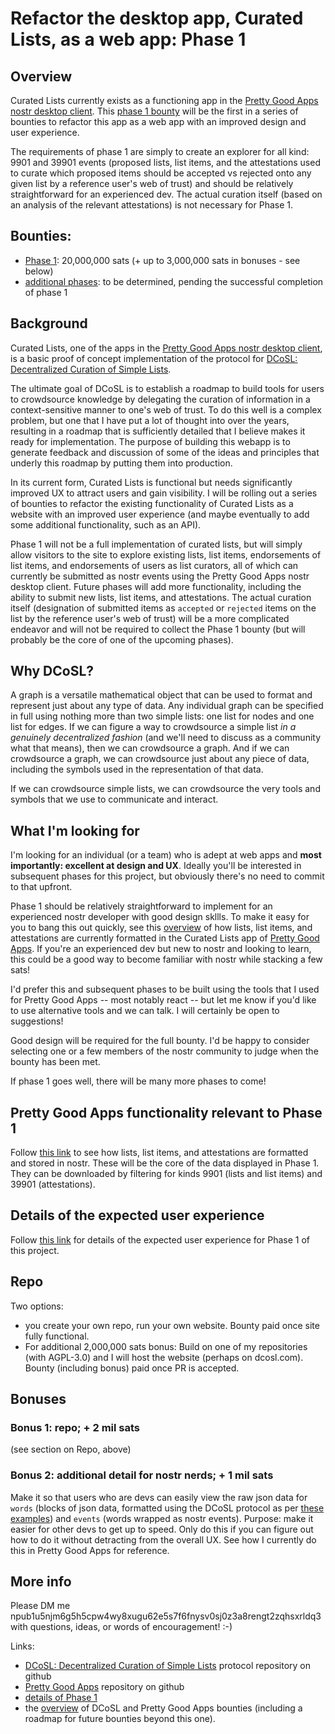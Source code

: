 Refactor the desktop app, Curated Lists, as a web app: Phase 1
=====

## Overview

Curated Lists currently exists as a functioning app in the [Pretty Good Apps nostr desktop client](https://github.com/wds4/pretty-good). This [phase 1 bounty](https://github.com/wds4/DCoSL/blob/main/bounties/curatedLists/phase1.md) will be the first in a series of bounties to refactor this app as a web app with an improved design and user experience.

The requirements of phase 1 are simply to create an explorer for all kind: 9901 and 39901 events (proposed lists, list items, and the attestations used to curate which proposed items should be accepted vs rejected onto any given list by a reference user's web of trust) and should be relatively straightforward for an experienced dev. The actual curation itself (based on an analysis of the relevant attestations) is not necessary for Phase 1.

## Bounties: 
- [Phase 1](https://github.com/wds4/DCoSL/blob/main/bounties/curatedLists/phase1/phase1.md): 20,000,000 sats (+ up to 3,000,000 sats in bonuses - see below)
- [additional phases](https://github.com/wds4/DCoSL/tree/main/bounties/curatedLists): to be determined, pending the successful completion of phase 1

## Background

Curated Lists, one of the apps in the [Pretty Good Apps nostr desktop client](https://github.com/wds4/pretty-good), is a basic proof of concept implementation of the protocol for [DCoSL: Decentralized Curation of Simple Lists](https://github.com/wds4/dcosl).

The ultimate goal of DCoSL is to establish a roadmap to build tools for users to crowdsource knowledge by delegating the curation of information in a context-sensitive manner to one's web of trust. To do this well is a complex problem, but one that I have put a lot of thought into over the years, resulting in a roadmap that is sufficiently detailed that I believe makes it ready for implementation. The purpose of building this webapp is to generate feedback and discussion of some of the ideas and principles that underly this roadmap by putting them into production.

In its current form, Curated Lists is functional but needs significantly improved UX to attract users and gain visibility. I will be rolling out a series of bounties to refactor the existing functionality of Curated Lists as a website with an improved user experience (and maybe eventually to add some additional functionality, such as an API).

Phase 1 will not be a full implementation of curated lists, but will simply allow visitors to the site to explore existing lists, list items, endorsements of list items, and endorsements of users as list curators, all of which can currently be submitted as nostr events using the Pretty Good Apps nostr desktop client. Future phases will add more functionality, including the ability to submit new lists, list items, and attestations. The actual curation itself (designation of submitted items as `accepted` or `rejected` items on the list by the reference user's web of trust) will be a more complicated endeavor and will not be required to collect the Phase 1 bounty (but will probably be the core of one of the upcoming phases).

## Why DCoSL?

A graph is a versatile mathematical object that can be used to format and represent just about any type of data. Any individual graph can be specified in full using nothing more than two simple lists: one list for nodes and one list for edges. If we can figure a way to crowdsource a simple list *in a genuinely decentralized fashion* (and we'll need to discuss as a community what that means), then we can crowdsource a graph. And if we can crowdsource a graph, we can crowdsource just about any piece of data, including the symbols used in the representation of that data. 

If we can crowdsource simple lists, we can crowdsource the very tools and symbols that we use to communicate and interact. 

## What I'm looking for

I'm looking for an individual (or a team) who is adept at web apps and **most importantly: excellent at design and UX**. Ideally you'll be interested in subsequent phases for this project, but obviously there's no need to commit to that upfront.

Phase 1 should be relatively straightforward to implement for an experienced nostr developer with good design skllls. To make it easy for you to bang this out quickly, see this [overview](https://github.com/wds4/DCoSL/blob/main/bounties/curatedLists/phase1/pgaFunctionality.md) of how lists, list items, and attestations are currently formatted in the Curated Lists app of [Pretty Good Apps](https://github.com/wds4/pretty-good). If you're an experienced dev but new to nostr and looking to learn, this could be a good way to become familiar with nostr while stacking a few sats!

I'd prefer this and subsequent phases to be built using the tools that I used for Pretty Good Apps -- most notably react -- but let me know if you'd like to use alternative tools and we can talk. I will certainly be open to suggestions!

Good design will be required for the full bounty. I'd be happy to consider selecting one or a few members of the nostr community to judge when the bounty has been met.

If phase 1 goes well, there will be many more phases to come!

## Pretty Good Apps functionality relevant to Phase 1

Follow [this link](https://github.com/wds4/DCoSL/blob/main/bounties/curatedLists/phase1/pgaFunctionality.md) to see how lists, list items, and attestations are formatted and stored in nostr. These will be the core of the data displayed in Phase 1. They can be downloaded by filtering for kinds 9901 (lists and list items) and 39901 (attestations).

## Details of the expected user experience

Follow [this link](https://github.com/wds4/DCoSL/blob/main/bounties/curatedLists/phase1/userExperience.md) for details of the expected user experience for Phase 1 of this project.

## Repo

Two options:
- you create your own repo, run your own website. Bounty paid once site fully functional.
- For additional 2,000,000 sats bonus: Build on one of my repositories (with AGPL-3.0) and I will host the website (perhaps on dcosl.com). Bounty (including bonus) paid once PR is accepted.

## Bonuses

### Bonus 1: repo; + 2 mil sats

(see section on Repo, above)

### Bonus 2: additional detail for nostr nerds; + 1 mil sats

Make it so that users who are devs can easily view the raw json data for `words` (blocks of json data, formatted using the DCoSL protocol as per [these examples](https://github.com/wds4/DCoSL/blob/main/bounties/curatedLists/phase1/pgaFunctionality.md)) and `events` (words wrapped as nostr events). Purpose: make it easier for other devs to get up to speed. Only do this if you can figure out how to do it without detracting from the overall UX. See how I currently do this in Pretty Good Apps for reference.

## More info

Please DM me npub1u5njm6g5h5cpw4wy8xugu62e5s7f6fnysv0sj0z3a8rengt2zqhsxrldq3 with questions, ideas, or words of encouragement! :-)

Links:
- [DCoSL: Decentralized Curation of Simple Lists](https://github.com/wds4/DCoSL) protocol repository on github
- [Pretty Good Apps](https://github.com/wds4/pretty-good) repository on github
- [details of Phase 1](https://github.com/wds4/DCoSL/blob/main/bounties/curatedLists/phase1/phase1.md)
- the [overview](https://github.com/wds4/DCoSL/tree/main/bounties) of DCoSL and Pretty Good Apps bounties (including a roadmap for future bounties beyond this one).
